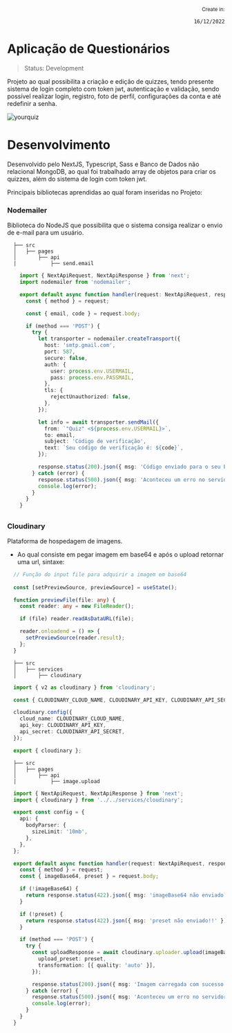 <div align="right">
  <sub>Create in:</sub>  
  
  `16/12/2022`
</div>

# Aplicação de Questionários

> Status: Development

Projeto ao qual possibilita a criação e edição de quizzes, tendo presente sistema de login completo com token jwt, autenticação e validação, sendo possível realizar login, registro, foto de perfil, configurações da conta e até redefinir a senha.

![yourquiz](https://user-images.githubusercontent.com/109045257/226221468-7e9faebd-4894-483d-83b3-52dce6899cea.png)

# Desenvolvimento

Desenvolvido pelo NextJS, Typescript, Sass e Banco de Dados não relacional MongoDB, ao qual foi trabalhado array de objetos para criar os quizzes, além do sistema de login com token jwt.

Principais bibliotecas aprendidas ao qual foram inseridas no Projeto:

### Nodemailer

Biblioteca do NodeJS que possibilita que o sistema consiga realizar o envio de e-mail para um usuário.

```
  ├── src
  │   ├── pages
  │       ├── api
  |           ├── send.email
```

```ts
    import { NextApiRequest, NextApiResponse } from 'next';
    import nodemailer from 'nodemailer';

    export default async function handler(request: NextApiRequest, response: NextApiResponse) {
      const { method } = request;

      const { email, code } = request.body;

      if (method === 'POST') {
        try {
          let transporter = nodemailer.createTransport({
            host: 'smtp.gmail.com',
            port: 587,
            secure: false,
            auth: {
              user: process.env.USERMAIL,
              pass: process.env.PASSMAIL,
            },
            tls: {
              rejectUnauthorized: false,
            },
          });

          let info = await transporter.sendMail({
            from: `"Quiz" <${process.env.USERMAIL}>`,
            to: email,
            subject: 'Código de verificação',
            text: `Seu código de verificação é: ${code}`,
          });

          response.status(200).json({ msg: 'Código enviado para o seu E-mail!', info });
        } catch (error) {
          response.status(500).json({ msg: 'Aconteceu um erro no servidor!');
          console.log(error);
        }
      }
    }
```

##

### Cloudinary

Plataforma de hospedagem de imagens.

* Ao qual consiste em pegar imagem em base64 e após o upload retornar uma url, sintaxe:
    
```ts
  // Função do input file para adquirir a imagem em base64
  
  const [setPreviewSource, previewSource] = useState();

  function previewFile(file: any) {
    const reader: any = new FileReader();

    if (file) reader.readAsDataURL(file);

    reader.onloadend = () => {
      setPreviewSource(reader.result);
    };
  }
```

```
  ├── src
  │   ├── services
  │       ├── cloudinary
```

```ts
  import { v2 as cloudinary } from 'cloudinary';

  const { CLOUDINARY_CLOUD_NAME, CLOUDINARY_API_KEY, CLOUDINARY_API_SECRET } = process.env;

  cloudinary.config({
    cloud_name: CLOUDINARY_CLOUD_NAME,
    api_key: CLOUDINARY_API_KEY,
    api_secret: CLOUDINARY_API_SECRET,
  });

  export { cloudinary };
```

```
  ├── src
  │   ├── pages
  │       ├── api
  |           ├── image.upload
```

```ts
  import { NextApiRequest, NextApiResponse } from 'next';
  import { cloudinary } from '../../services/cloudinary';

  export const config = {
    api: {
      bodyParser: {
        sizeLimit: '10mb',
      },
    },
  };

  export default async function handler(request: NextApiRequest, response: NextApiResponse) {
    const { method } = request;
    const { imageBase64, preset } = request.body;

    if (!imageBase64) {
      return response.status(422).json({ msg: 'imageBase64 não enviado!!' });
    }

    if (!preset) {
      return response.status(422).json({ msg: 'preset não enviado!!' });
    }

    if (method === 'POST') {
      try {
        const uploadResponse = await cloudinary.uploader.upload(imageBase64, {
          upload_preset: preset,
          transformation: [{ quality: 'auto' }],
        });

        response.status(200).json({ msg: 'Imagem carregada com sucesso!!', uploadResponse });
      } catch (error) {
        response.status(500).json({ msg: 'Aconteceu um erro no servidor!' });
        console.log(error);
      }
    }
  }
```
